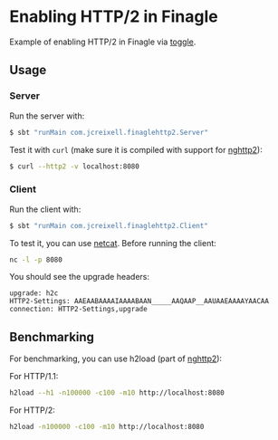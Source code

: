 # Enabling HTTP/2 in Finagle

Example of enabling HTTP/2 in Finagle via [toggle](https://github.com/jcreixell/finagle-http2/blob/master/src/main/resources/com/twitter/toggles/configs/com.twitter.finagle.http-service.json).

## Usage

### Server

Run the server with:

```bash
$ sbt "runMain com.jcreixell.finaglehttp2.Server"
```

Test it with `curl` (make sure it is compiled with support for [nghttp2](https://curl.haxx.se/docs/http2.html)):

```bash
$ curl --http2 -v localhost:8080
```

### Client

Run the client with:

```scala
$ sbt "runMain com.jcreixell.finaglehttp2.Client"
```

To test it, you can use [netcat](http://netcat.sourceforge.net/). Before running the client:

```bash
nc -l -p 8080
```

You should see the upgrade headers:

```
upgrade: h2c
HTTP2-Settings: AAEAABAAAAIAAAABAAN_____AAQAAP__AAUAAEAAAAYAACAA
connection: HTTP2-Settings,upgrade
```

## Benchmarking

For benchmarking, you can use h2load (part of [nghttp2](https://nghttp2.org/)):

For HTTP/1.1:

```bash
h2load --h1 -n100000 -c100 -m10 http://localhost:8080
```

For HTTP/2:

```bash
h2load -n100000 -c100 -m10 http://localhost:8080
```
